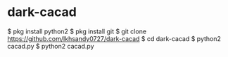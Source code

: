 # dark-cacad
$ pkg install python2
$ pkg install git
$ git clone https://github.com/Ikhsandy0727/dark-cacad
$ cd dark-cacad
$ python2 cacad.py
$ python2 cacad.py
